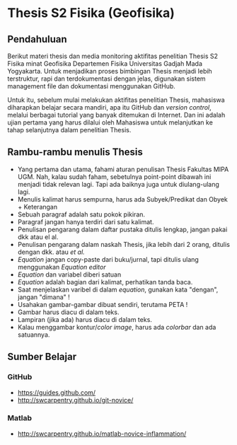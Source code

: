 # Thesis S2 Fisika (Geofisika)

## Pendahuluan
Berikut materi thesis dan media monitoring aktifitas penelitian Thesis S2 Fisika minat Geofisika Departemen Fisika Universitas Gadjah Mada Yogyakarta. Untuk menjadikan proses bimbingan Thesis menjadi lebih terstruktur, rapi dan terdokumentasi dengan jelas, digunakan sistem management file dan dokumentasi menggunakan GitHub.

Untuk itu, sebelum mulai melakukan aktifitas penelitian Thesis, mahasiswa diharapkan belajar secara mandiri, apa itu GitHub dan *version control*, melalui berbagai tutorial yang banyak ditemukan di Internet. Dan ini adalah ujian pertama yang harus dilalui oleh Mahasiswa untuk melanjutkan ke tahap selanjutnya dalam penelitian Thesis.

## Rambu-rambu menulis Thesis
* Yang pertama dan utama, fahami aturan penulisan Thesis Fakultas MIPA UGM. Nah, kalau sudah faham, sebetulnya point-point dibawah ini menjadi tidak relevan lagi. Tapi ada baiknya juga untuk diulang-ulang lagi.
* Menulis kalimat harus sempurna, harus ada Subyek/Predikat dan Obyek + Keterangan
* Sebuah paragraf adalah satu pokok pikiran.
* Paragraf jangan hanya terdiri dari satu kalimat.
* Penulisan pengarang dalam daftar pustaka ditulis lengkap, jangan pakai dkk atau el al.
* Penulisan pengarang dalam naskah Thesis, jika lebih dari 2 orang, ditulis dengan dkk. atau *et al.*
* *Equation* jangan copy-paste dari buku/jurnal, tapi ditulis ulang menggunakan *Equation editor*
* *Equation* dan variabel diberi satuan
* *Equation* adalah bagian dari kalimat, perhatikan tanda baca.
* Saat menjelaskan varibel di dalam *equation*, gunakan kata "dengan", jangan "dimana" !
* Usahakan gambar-gambar dibuat sendiri, terutama PETA !
* Gambar harus diacu di dalam teks. 
* Lampiran (jika ada) harus diacu di dalam teks.
* Kalau menggambar kontur/*color image*, harus ada *colorbar* dan ada satuannya.

## Sumber Belajar
### GitHub
* <https://guides.github.com/>
* <http://swcarpentry.github.io/git-novice/>
### Matlab
* <http://swcarpentry.github.io/matlab-novice-inflammation/>
